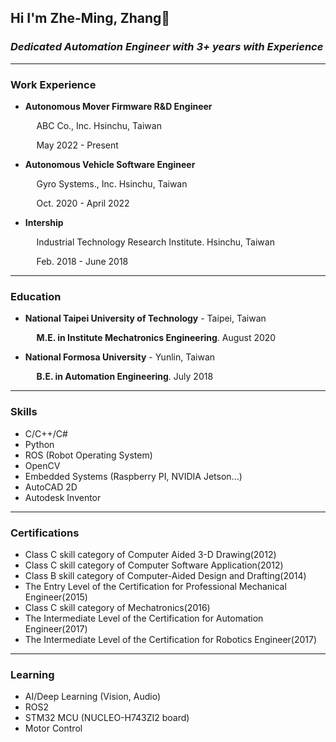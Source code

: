 ## Hi I'm Zhe-Ming, Zhang👋

### *Dedicated Automation Engineer with 3+ years with Experience*

------

### Work Experience
  -  **Autonomous Mover Firmware R&D Engineer**

      <span style="padding-left: 2ch;">ABC Co., Inc. Hsinchu, Taiwan</span>
      
      <span style="padding-left: 2ch;">May 2022 - Present</span>
  
  -  **Autonomous Vehicle Software Engineer**

      <span style="padding-left: 2ch;">Gyro Systems., Inc. Hsinchu, Taiwan</span>
      
      <span style="padding-left: 2ch;">Oct. 2020 - April 2022</span>

  -  **Intership**

      <span style="padding-left: 2ch;">Industrial Technology Research Institute. Hsinchu, Taiwan</span>
      
      <span style="padding-left: 2ch;">Feb. 2018 - June 2018</span>
------

### Education

  - **National Taipei University of Technology** - Taipei, Taiwan
    
    <span style="padding-left: 2ch;">**M.E. in Institute Mechatronics Engineering**. August 2020</span>

  - **National Formosa University** - Yunlin, Taiwan
    
    <span style="padding-left: 2ch;">**B.E. in Automation Engineering**. July 2018</span>

------

### Skills
  - C/C++/C#
  - Python
  - ROS (Robot Operating System)
  - OpenCV
  - Embedded Systems (Raspberry PI, NVIDIA Jetson...)
  - AutoCAD 2D
  - Autodesk Inventor

------

### Certifications
  - Class C skill category of Computer Aided 3-D Drawing(2012)
  - Class C skill category of Computer Software Application(2012)
  - Class B skill category of Computer-Aided Design and  Drafting(2014)
  - The Entry Level of the Certification for Professional  Mechanical Engineer(2015)
  - Class C skill category of Mechatronics(2016)
  - The Intermediate Level of the Certification for Automation  Engineer(2017)
  - The Intermediate Level of the Certification for Robotics  Engineer(2017)

------

### Learning
  - AI/Deep Learning (Vision, Audio)
  - ROS2
  - STM32 MCU (NUCLEO-H743ZI2 board)
  - Motor Control 
